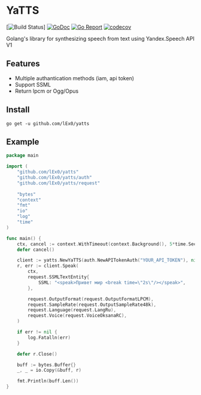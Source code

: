 # YaTTS
[![Build Status](https://github.com/lEx0/yatts/actions/workflows/go.yml/badge.svg)]
[![GoDoc](https://godoc.org/github.com/lEx0/yatts?status.svg)](https://godoc.org/github.com/lEx0/yatts)
[![Go Report](https://goreportcard.com/badge/github.com/lEx0/yatts)](https://goreportcard.com/report/github.com/lEx0/yatts)
[![codecov](https://codecov.io/gh/lEx0/yatts/branch/master/graph/badge.svg)](https://codecov.io/gh/lEx0/yatts)

Golang's library for synthesizing speech from text using Yandex.Speech API V1

## Features
 - Multiple authantication methods (iam, api token)
 - Support SSML
 - Return lpcm or Ogg/Opus

## Install
`go get -u github.com/lEx0/yatts`

## Example

```go
package main

import (
	"github.com/lEx0/yatts"
	"github.com/lEx0/yatts/auth"
	"github.com/lEx0/yatts/request"
	
	"bytes"
	"context"
	"fmt"
	"io"
	"log"
	"time"
)

func main() {
	ctx, cancel := context.WithTimeout(context.Background(), 5*time.Second)
	defer cancel()

	client := yatts.NewYaTTS(auth.NewAPITokenAuth("YOUR_API_TOKEN"), nil)
	r, err := client.Speak(
		ctx,
		request.SSMLTextEntity{
			SSML: "<speak>Привет мир <break time=\"2s\"/></speak>",
		},

		request.OutputFormat(request.OutputFormatLPCM),
		request.SampleRate(request.OutputSampleRate48k),
		request.Language(request.LangRu),
		request.Voice(request.VoiceOksanaRC),
	)

	if err != nil {
		log.Fatalln(err)
	}

	defer r.Close()

	buff := bytes.Buffer{}
	_, _ = io.Copy(&buff, r)

	fmt.Println(buff.Len())
}

```
